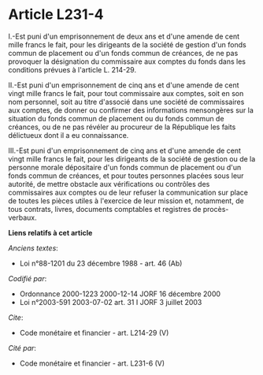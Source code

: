 # Article L231-4

I.-Est puni d'un emprisonnement de deux ans et d'une amende de cent mille francs le fait, pour les dirigeants de la société
de gestion d'un fonds commun de placement ou d'un fonds commun de créances, de ne pas provoquer la désignation du commissaire
aux comptes du fonds dans les conditions prévues à l'article L. 214-29. 

II.-Est puni d'un emprisonnement de cinq ans et d'une amende de cent vingt mille francs le fait, pour tout commissaire aux
comptes, soit en son nom personnel, soit au titre d'associé dans une société de commissaires aux comptes, de donner ou
confirmer des informations mensongères sur la situation du fonds commun de placement ou du fonds commun de créances, ou de ne
pas révéler au procureur de la République les faits délictueux dont il a eu connaissance. 

III.-Est puni d'un emprisonnement de cinq ans et d'une amende de cent vingt mille francs le fait, pour les dirigeants de la
société de gestion ou de la personne morale dépositaire d'un fonds commun de placement ou d'un fonds commun de créances, et
pour toutes personnes placées sous leur autorité, de mettre obstacle aux vérifications ou contrôles des commissaires aux
comptes ou de leur refuser la communication sur place de toutes les pièces utiles à l'exercice de leur mission et, notamment,
de tous contrats, livres, documents comptables et registres de procès-verbaux.

**Liens relatifs à cet article**

_Anciens textes_:

  - Loi n°88-1201 du 23 décembre 1988 - art. 46 (Ab)

_Codifié par_:

  - Ordonnance 2000-1223 2000-12-14 JORF 16 décembre 2000
  - Loi n°2003-591 2003-07-02 art. 31 I JORF 3 juillet 2003

_Cite_:

  - Code monétaire et financier - art. L214-29 (V)

_Cité par_:

  - Code monétaire et financier - art. L231-6 (V)
